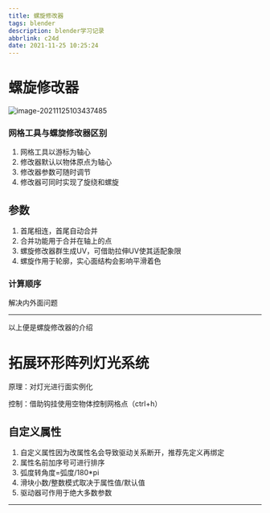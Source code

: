 ```yaml
---
title: 螺旋修改器
tags: blender
description: blender学习记录
abbrlink: c24d
date: 2021-11-25 10:25:24
---
```


# 螺旋修改器

![image-20211125103437485](https://cdn.jsdelivr.net/gh/lafew/picgo_xyz@main//img/image-20211125103437485.png)

### 网格工具与螺旋修改器区别

1. 网格工具以游标为轴心
2. 修改器默认以物体原点为轴心
3. 修改器参数可随时调节
4. 修改器可同时实现了旋绕和螺旋

## 参数

1. 首尾相连，首尾自动合并
2. 合并功能用于合并在轴上的点
3. 螺旋修改器群生成UV，可借助拉伸UV使其适配象限
4. 螺旋作用于轮廓，实心面结构会影响平滑着色

### 计算顺序

解决内外面问题

---

以上便是螺旋修改器的介绍

# 拓展环形阵列灯光系统

原理：对灯光进行面实例化

控制：借助钩挂使用空物体控制网格点（ctrl+h）

## 自定义属性

1. 自定义属性因为改属性名会导致驱动关系断开，推荐先定义再绑定
2. 属性名前加序号可进行排序
3. 弧度转角度=弧度/180*pi
4. 滑块小数/整数模式取决于属性值/默认值
5. 驱动器可作用于绝大多数参数

---
